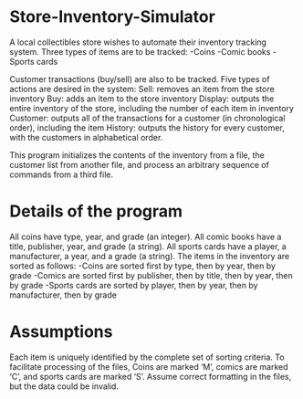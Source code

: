 # Store-Inventory-Simulator
A local collectibles store wishes to automate their inventory tracking system. Three types of items are to be tracked:
-Coins
-Comic books
-Sports cards

Customer transactions (buy/sell) are also to be tracked. Five types of actions are desired in the system:
Sell: removes an item from the store inventory
Buy: adds an item to the store inventory
Display: outputs the entire inventory of the store, including the number of each item in inventory
Customer: outputs all of the transactions for a customer (in chronological order), including the item
History: outputs the history for every customer, with the customers in alphabetical order.

This program initializes the contents of the inventory from a file, the customer list from another file, and process an arbitrary sequence of commands from a third file.

# Details of the program
All coins have type, year, and grade (an integer). All comic books have a title, publisher, year, and grade (a string). All sports cards have a player, a manufacturer, a year, and a grade (a string). The items in the inventory are sorted as follows:
-Coins are sorted first by type, then by year, then by grade
-Comics are sorted first by publisher, then by title, then by year, then by grade
-Sports cards are sorted by player, then by year, then by manufacturer, then by grade

# Assumptions
Each item is uniquely identified by the complete set of sorting criteria. To facilitate processing of the files, Coins are marked ‘M’, comics are marked ‘C’, and sports cards are marked ‘S’. Assume correct formatting in the files, but the data could be invalid.
